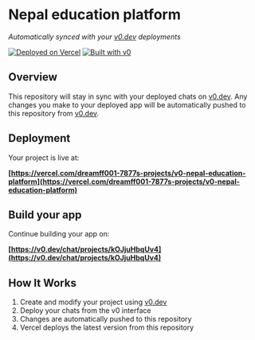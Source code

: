 # Nepal education platform

*Automatically synced with your [v0.dev](https://v0.dev) deployments*

[![Deployed on Vercel](https://img.shields.io/badge/Deployed%20on-Vercel-black?style=for-the-badge&logo=vercel)](https://vercel.com/dreamff001-7877s-projects/v0-nepal-education-platform)
[![Built with v0](https://img.shields.io/badge/Built%20with-v0.dev-black?style=for-the-badge)](https://v0.dev/chat/projects/kOJjuHbqUv4)

## Overview

This repository will stay in sync with your deployed chats on [v0.dev](https://v0.dev).
Any changes you make to your deployed app will be automatically pushed to this repository from [v0.dev](https://v0.dev).

## Deployment

Your project is live at:

**[https://vercel.com/dreamff001-7877s-projects/v0-nepal-education-platform](https://vercel.com/dreamff001-7877s-projects/v0-nepal-education-platform)**

## Build your app

Continue building your app on:

**[https://v0.dev/chat/projects/kOJjuHbqUv4](https://v0.dev/chat/projects/kOJjuHbqUv4)**

## How It Works

1. Create and modify your project using [v0.dev](https://v0.dev)
2. Deploy your chats from the v0 interface
3. Changes are automatically pushed to this repository
4. Vercel deploys the latest version from this repository